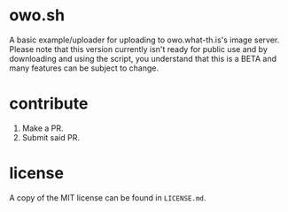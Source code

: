 # owo.sh

A basic example/uploader for uploading to owo.what-th.is's image server. Please note that this version currently isn't ready for public use and by downloading and using the script, you understand that this is a BETA and many features can be subject to change.

# contribute

1. Make a PR.
2. Submit said PR.

# license
A copy of the MIT license can be found in `LICENSE.md`.